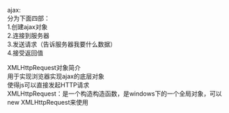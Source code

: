 ajax:<br>
分为下面四部：<br>
1.创建ajax对象<br>
2.连接到服务器<br>
3.发送请求（告诉服务器我要什么数据）<br>
4.接受返回值<br>

XMLHttpRequest对象简介<br>
用于实现浏览器实现ajax的底层对象<br>
使得js可以直接发起HTTP请求<br>
XMLHttpRequest：是一个构造构造函数，是windows下的一个全局对象，可以new XMLHttpRequest来使用<br>
